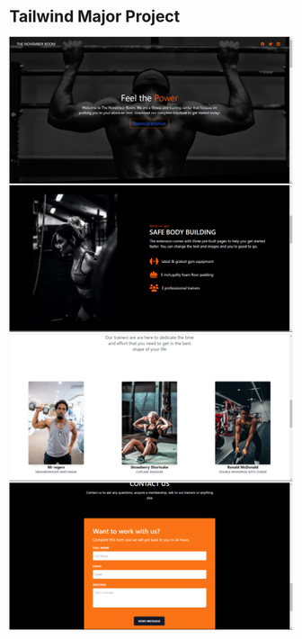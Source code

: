 # Tailwind Major Project

![SS1](<assets/Screenshot 2023-09-30 210502.png>)
![SS2](<assets/Screenshot 2023-09-30 210920.png>)
![SS3](<assets/Screenshot 2023-09-30 210930.png>)
![SS4](<assets/Screenshot 2023-09-30 210955.png>)
